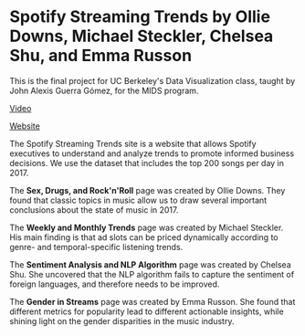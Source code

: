 # **Spotify Streaming Trends** by Ollie Downs, Michael Steckler, Chelsea Shu, and Emma Russon

This is the final project for UC Berkeley's Data Visualization class, taught by John Alexis Guerra Gómez, for the MIDS program. 

[Video]()


[Website](http://people.ischool.berkeley.edu/~erusson/spotifystreams/index.html)



The Spotify Streaming Trends site is a website that allows Spotify executives to understand and analyze trends to promote informed business decisions. We use the dataset that includes the top 200 songs per day in 2017. 

The **Sex, Drugs, and Rock'n'Roll** page was created by Ollie Downs. They found that classic topics in music allow us to draw several important conclusions about the state of music in 2017.


The **Weekly and Monthly Trends** page was created by Michael Steckler. His main finding is that ad slots can be priced  dynamically according to genre- and temporal-specific listening trends.


The **Sentiment Analysis and NLP Algorithm** page was created by Chelsea Shu. She uncovered that the NLP algorithm fails to capture the sentiment of foreign languages, and therefore needs to be improved.


The **Gender in Streams** page was created by Emma Russon. She found that different metrics for popularity lead to different actionable insights, while shining light on the gender disparities in the music industry.
